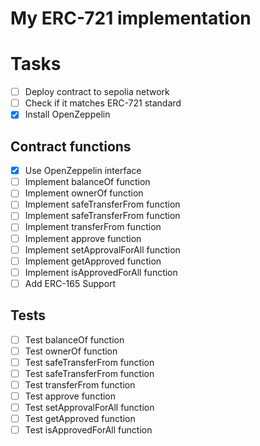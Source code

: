 # My ERC-721 implementation

# Tasks

- [ ] Deploy contract to sepolia network
- [ ] Check if it matches ERC-721 standard
- [x] Install OpenZeppelin

## Contract functions

- [x] Use OpenZeppelin interface
- [ ] Implement balanceOf function
- [ ] Implement ownerOf function
- [ ] Implement safeTransferFrom function
- [ ] Implement safeTransferFrom function
- [ ] Implement transferFrom function
- [ ] Implement approve function
- [ ] Implement setApprovalForAll function
- [ ] Implement getApproved function
- [ ] Implement isApprovedForAll function
- [ ] Add ERC-165 Support

## Tests

- [ ] Test balanceOf function
- [ ] Test ownerOf function
- [ ] Test safeTransferFrom function
- [ ] Test safeTransferFrom function
- [ ] Test transferFrom function
- [ ] Test approve function
- [ ] Test setApprovalForAll function
- [ ] Test getApproved function
- [ ] Test isApprovedForAll function
